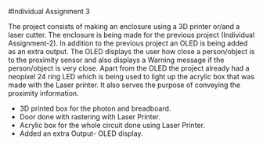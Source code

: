 #Individual Assignment 3

The project consists of making an enclosure using a 3D printer or/and a laser cutter. The enclosure is being made for the previous project (Individual Assignment-2).
In addition to the previous project an OLED is being added as an extra output. The OLED displays the user how close a person/object is to the proximity sensor and also displays a Warning message if the person/object is very close.
Apart from the OLED the project already had a neopixel 24 ring LED which is being used to light up the acrylic box that was made with the Laser printer. It also serves the purpose of conveying the proximity information.


* 3D printed box for the photon and breadboard.
* Door done with rastering with Laser Printer.
* Acrylic box for the whole circuit done using Laser Printer.
* Added an extra Output- OLED display.


